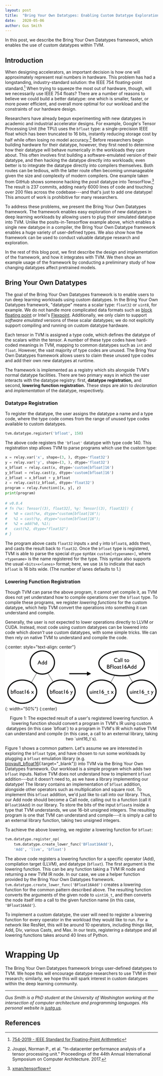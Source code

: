 ```yaml
---
layout: post
title:  "Bring Your Own Datatypes: Enabling Custom Datatype Exploration in TVM"
date:   2020-05-06
author: Gus Smith
---
```


In this post, we describe the Bring Your Own Datatypes framework, which enables the use of custom datatypes within TVM.

## Introduction

When designing accelerators, an important decision is how one will approximately represent real numbers in hardware.
This problem has had a longstanding, industry-standard solution: the IEEE 754 floating-point standard.[^ieee]
When trying to squeeze the most out of hardware, though, will we necessarily use IEEE 754 floats?
There are a number of reasons to believe we could build a better datatype: one which is smaller, faster, or more power efficient, and overall more optimal for our workload and the constraints of our hardware design.

Researchers have already begun experimenting with new datatypes in academic and industrial accelerator designs.
For example, Google's Tensor Processing Unit (the TPU) uses the `bfloat` type: a single-precision IEEE float which has been truncated to 16 bits, instantly reducing storage cost by half while often losing no model accuracy.[^jouppi2017datacenter]
Before researchers begin building hardware for their datatype, however, they first need to determine how their datatype will behave numerically in the workloads they care about.
This often involves first building a software-emulated version of their datatype, and then hacking the datatype directly into workloads;
even better is to integrate the datatype directly into compilers themselves.
Both routes can be tedious, with the latter route often becoming unmanageable given the size and complexity of modern compilers.
One example taken from GitHub shows someone hacking the *posit* datatype into TensorFlow.[^posittensorflow]
The result is 237 commits, adding nearly 6000 lines of code and touching over 200 files across the codebase---and that's just to add one datatype!
This amount of work is prohibitive for many researchers.

To address these problems, we present the Bring Your Own Datatypes framework.
The framework enables easy exploration of new datatypes in deep learning workloads by allowing users to plug their simulated datatype into TVM.
Unlike the posits-in-Tensorflow example above, which enables a single new datatype in a compiler, the Bring Your Own Datatype framework enables a huge variety of user-defined types.
We also show how the framework can be used to conduct valuable datatype research and exploration.

In the rest of this blog post, we first describe the design and implementation of the framework, and how it integrates with TVM.
We then show an example usage of the framework by conducting a preliminary study of how changing datatypes affect pretrained models.

## Bring Your Own Datatypes

The goal of the Bring Your Own Datatypes framework
  is to enable users to run deep learning workloads
  using custom datatypes.
In the Bring Your Own Datatypes framework,
  "datatype" means a scalar type:
  `float32`
  or `uint8`, for example.
We do not handle more complicated data formats
  such as [block floating point](https://en.wikipedia.org/wiki/Block_floating_point)
  or Intel's [Flexpoint](https://www.intel.com/content/www/us/en/artificial-intelligence/posts/flexpoint-numerical-innovation-underlying-intel-nervana-neural-network-processor.html).
Additionally,
  we only claim to support
  *software emulated* versions of these scalar datatypes;
  we do not explicitly support compiling and running on custom datatype hardware.


Each tensor in TVM
  is assigned a type code,
  which defines the datatype of the scalars
  within the tensor.
A number of these type codes
  have hard-coded meanings in TVM,
  mapping to common datatypes
  such as `int` and `float`.
However,
  the vast majority of type codes
  are unused.
The Bring Your Own Datatypes framework
  allows users to 
  claim these unused type codes
  and add their own new datatypes
  at runtime.

The framework is implemented as
  a registry 
  which sits alongside
  TVM's normal datatype facilities.
There are two primary ways
  in which the user interacts with
  the datatype registry:
  first, **datatype registration,**
  and second, **lowering function registration.**
These steps are akin to
  *declaration* and *implementation* of the datatype,
  respectively.
  
### Datatype Registration

To register the datatype,
  the user assigns the datatype
  a name and a type code,
  where the type code comes from
  the range of unused type codes
  available to custom datatypes.
```python
tvm.datatype.register('bfloat', 150)
```
The above code registers
  the `'bfloat'` datatype
  with type code 140.
This registration step
  allows TVM to parse programs
  which use the custom type:
```python
x = relay.var('x', shape=(3, ), dtype='float32')
y = relay.var('y', shape=(3, ), dtype='float32')
x_bfloat = relay.cast(x, dtype='custom[bfloat]16')
y_bfloat = relay.cast(y, dtype='custom[bfloat]16')
z_bfloat = x_bfloat + y_bfloat
z = relay.cast(z_bfloat, dtype='float32')
program = relay.Function([x, y], z)
print(program)

# v0.0.4
# fn (%x: Tensor[(3), float32], %y: Tensor[(3), float32]) {
#   %0 = cast(%x, dtype="custom[bfloat]16");
#   %1 = cast(%y, dtype="custom[bfloat]16");
#   %2 = add(%0, %1);
#   cast(%2, dtype="float32")
# }
```
The program above
  casts `float32` inputs `x` and `y`
  into `bfloat`s,
  adds them,
  and casts the result back to `float32`.
Once the `bfloat` type is registered,
  TVM is able to parse the special `dtype` syntax
  `custom[<typename>]`,
  where `<typename>` is the name registered for the type.
This syntax also supports the usual
  `<bits>x<lanes>` format;
  here, we use `16` to indicate that
  each `bfloat` is 16 bits wide.
(The number of lanes
  defaults to 1.)
  
### Lowering Function Registration

Though TVM can parse the above program,
  it cannot yet compile it,
  as TVM does not yet understand 
  how to compile operations 
  over the `bfloat` type.
To compile these programs,
  we register *lowering functions* for the custom datatype,
  which help TVM convert the operations
  into something it can understand and compile.

Generally, the user is not expected to 
  lower operations
  directly to LLVM or CUDA.
Instead, most code using custom datatypes
  can be lowered into code which *doesn't* use custom datatypes,
  with some simple tricks.
We can then rely on native TVM
  to understand and compile the code.

{:center: style="text-align: center"}
![A lowering function lowering an add over `bfloat`s to a library call over `uint16_t`s](/images/bring-your-own-datatypes/lowering.png){: width="50%"}
{:center}
<center>
Figure 1: The expected result of a user's registered lowering function. A lowering function should convert a program in TVM's IR using custom datatypes (in this case `bfloat`) to a program in TVM's IR which native TVM can understand and compile (in this case, a call to an external library, taking two `uint16_t`s).
</center> <p></p>

Figure 1 shows a common pattern.
Let's assume we are
  interested in exploring the `bfloat` type,
  and have chosen to run some workloads
  by plugging a `bfloat` emulation library (e.g. [biovault_bfloat16](https://github.com/biovault/biovault_bfloat16){:target="_blank"}) into TVM
  via the Bring Your Own Datatypes framework.
Our workload is a simple program
  which adds two `bfloat` inputs.
Native TVM does not understand
  how to implement `bfloat` addition---but it doesn't need to,
  as we have a library implementing our datatype!
The library contains an implementation of `bfloat` addition,
  alongside other operators such as multiplication and square root.
To implement this `bfloat` addition,
  we'd just like to call into our library.
Thus, our Add node should become a Call node,
  calling out to a function (call it `BFloat16Add`) in our library.
To store the bits of the input `bfloat`s
  inside a type that TVM understands,
  we use 16-bit unsigned integers.
The resulting program 
  is one that TVM can understand and compile---it
  is simply a call to an external library function,
  taking two unsigned integers.
  
To achieve the above lowering,
  we register a lowering function
  for `bfloat`:
```python
tvm.datatype.register_op(
    tvm.datatype.create_lower_func('BFloat16Add'),
    'Add', 'llvm', 'bfloat')
```
The above code registers
  a lowering function
  for a specific operator (Add),
  compilation target (LLVM),
  and datatype (`bfloat`).
The first argument
  is the lowering function.
This can be any function
  taking a TVM IR node
  and returning a new TVM IR node.
In our case,
  we use a helper function
  provided by the Bring Your Own Datatypes framework.
`tvm.datatype.create_lower_func('BFloat16Add')`
  creates a lowering function
  for the common pattern described above.
The resulting function
  converts the arguments of the given node
  to `uint16_t`,
  and then converts the node itself
  into a call to the given function name
  (in this case, `'BFloat16Add'`).

To implement a custom datatype,
  the user will need to register
  a lowering function for every operator
  in the workload they would like to run.
For a network like ResNet,
  this will be around 10 operators,
  including things like, Add, Div, various Casts, and Max.
In our tests,
  registering a datatype
  and all lowering functions
  takes around 40 lines of Python.

# Wrapping Up
  
The Bring Your Own Datatypes framework
  brings user-defined datatypes to TVM.
We hope this will encourage datatype researchers
  to use TVM in their research;
  similarly,
  we hope this will spark interest
  in custom datatypes
  within the deep learning community.

  
---

*Gus Smith is a PhD student at the University of Washington working at the intersection of computer architecture and programming languages. His personal website is [justg.us](https://justg.us).*

## References

[^ieee]: [754-2019 - IEEE Standard for Floating-Point Arithmetic](https://standards.ieee.org/standard/754-2019.html)
[^jouppi2017datacenter]: Jouppi, Norman P., et al. "In-datacenter performance analysis of a tensor processing unit." Proceedings of the 44th Annual International Symposium on Computer Architecture. 2017.
[^posittensorflow]: [xman/tensorflow](https://github.com/xman/tensorflow)
